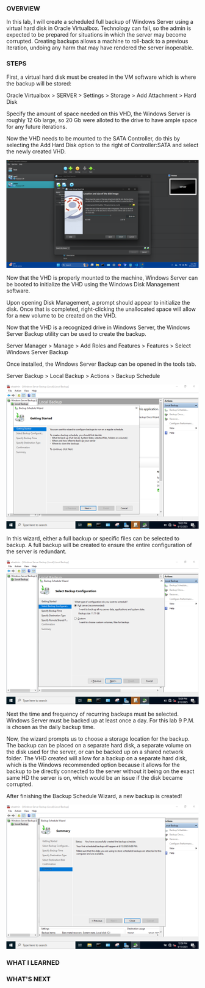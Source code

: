 ### OVERVIEW

In this lab, I will create a scheduled full backup of Windows Server using a virtual hard disk in Oracle Virtualbox. Technology can fail, so the admin is expected to be prepared for situations in which the server may become corrupted. Creating backups allows a machine to roll-back to a previous iteration, undoing any harm that may have rendered the server inoperable. 

### STEPS

First, a virtual hard disk must be created in the VM software which is where the backup will be stored:

Oracle Virtualbox > SERVER > Settings > Storage > Add Attachment > Hard Disk

Specify the amount of space needed on this VHD, the Windows Server is roughly 12 Gb large, so 20 Gb were alloted to the drive to have ample space for any future iterations. 

Now the VHD needs to be mounted to the SATA Controller, do this by selecting the Add Hard Disk option to the right of Controller:SATA and select the newly created VHD. 

![VHD](screenshots/45.png)

Now that the VHD is properly mounted to the machine, Windows Server can be booted to initialize the VHD  using the Windows Disk Management software. 

Upon opening Disk Management, a prompt should appear to initialize the disk. Once that is completed, right-clicking the unallocated space will allow for a new volume to be created on the VHD. 

Now that the VHD is a recognized drive in Windows Server, the Windows Server Backup utility can be used to create the backup. 

Server Manager > Manage > Add Roles and Features > Features > Select Windows Server Backup

Once installed, the Windows Server Backup can be opened in the tools tab.

Server Backup > Local Backup > Actions > Backup Schedule

![Backup Schedule Wizard](screenshots/41.PNG)

In this wizard, either a full backup or specific files can be selected to backup. A full backup will be created to ensure the entire configuration of the server is redundant. 

![Backup Schedule Wizard 2](screenshots/42.PNG)

Next the time and frequency of recurring backups must be selected. Windows Server must be backed up at least once a day. For this lab 9 P.M. is chosen as the daily backup time. 

Now, the wizard prompts us to choose a storage location for the backup. The backup can be placed on a separate hard disk, a separate volume on the disk used for the server, or can be backed up on a shared network folder. The VHD created will allow for a backup on a separate hard disk, which is the Windows recommended option because it allows for the backup to be directly connected to the server without it being on the exact same HD the server is on, which would be an issue if the disk became corrupted. 

After finishing the Backup Schedule Wizard, a new backup is created!

![Backup Created](screenshots/44.PNG)

### WHAT I LEARNED



### WHAT'S NEXT

